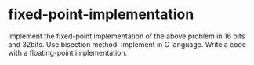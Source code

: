 # fixed-point-implementation
Implement the fixed-point implementation of the above problem in 16 bits and 32bits. 
Use bisection method. 
Implement in C language. 
Write a code with a floating-point implementation.
